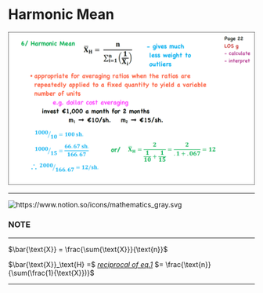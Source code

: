# Harmonic Mean

![Screenshot (115).png](Harmonic%20Mean%201762adf9873a8079aea1c5146c9fff90/Screenshot_(115).png)

---

<aside>
<img src="https://www.notion.so/icons/mathematics_gray.svg" alt="https://www.notion.so/icons/mathematics_gray.svg" width="40px" />

### NOTE

---

$\bar{\text{X}} = \frac{\sum{\text{X}}}{\text{n}}$

$\bar{\text{X}}_\text{H} =$ [*reciprocal of eq.1*](Harmonic%20Mean%201762adf9873a8079aea1c5146c9fff90.md) $= \frac{\text{n}}{\sum(\frac{1}{\text{X}})}$

</aside>

---